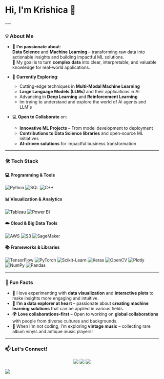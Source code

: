 <h1 align="left">Hi, I'm Krishica 👋</h1>
---

### 💡 About Me
- 👀 **I’m passionate about**:  
  **Data Science** and **Machine Learning** – transforming raw data into actionable insights and building impactful ML solutions.  
  🌟 My goal is to turn **complex data** into clear, interpretable, and valuable knowledge for real-world applications.  

- 🌱 **Currently Exploring**:
  - Cutting-edge techniques in **Multi-Modal Machine Learning**  
  - **Large Language Models (LLMs)** and their applications in AI  
  - Advancing in **Deep Learning** and **Reinforcement Learning**
  - Im trying to understand and explore the world of AI agents and LLM's

- 💻 **Open to Collaborate** on:  
  - **Innovative ML Projects** – From model development to deployment  
  - **Contributions to Data Science libraries** and open-source ML initiatives  
  - **AI-driven solutions** for impactful business transformation

---

### 🛠️ Tech Stack

#### 💻 Programming & Tools
![Python](https://img.shields.io/badge/-Python-3776AB?style=for-the-badge&logo=python&logoColor=white)
![SQL](https://img.shields.io/badge/-SQL-CC2927?style=for-the-badge&logo=microsoftsqlserver&logoColor=white)
![C++](https://img.shields.io/badge/-C++-00599C?style=for-the-badge&logo=cplusplus&logoColor=white)

#### 📊 Visualization & Analytics
![Tableau](https://img.shields.io/badge/-Tableau-E97627?style=for-the-badge&logo=tableau&logoColor=white)
![Power BI](https://img.shields.io/badge/-Power%20BI-F2C811?style=for-the-badge&logo=powerbi&logoColor=black)

#### ☁️ Cloud & Big Data Tools
![AWS](https://img.shields.io/badge/-AWS-FF9900?style=for-the-badge&logo=amazonaws&logoColor=white)
![S3](https://img.shields.io/badge/-S3-569A31?style=for-the-badge&logo=amazons3&logoColor=white)
![SageMaker](https://img.shields.io/badge/-SageMaker-232F3E?style=for-the-badge&logo=amazonsagemaker&logoColor=white)

#### 📚 Frameworks & Libraries
![TensorFlow](https://img.shields.io/badge/-TensorFlow-FF6F00?style=for-the-badge&logo=tensorflow&logoColor=white)
![PyTorch](https://img.shields.io/badge/-PyTorch-EE4C2C?style=for-the-badge&logo=pytorch&logoColor=white)
![Scikit-Learn](https://img.shields.io/badge/-Scikit--Learn-F7931E?style=for-the-badge&logo=scikitlearn&logoColor=white)
![Keras](https://img.shields.io/badge/-Keras-D00000?style=for-the-badge&logo=keras&logoColor=white)
![OpenCV](https://img.shields.io/badge/-OpenCV-5C3EE8?style=for-the-badge&logo=opencv&logoColor=white)
![Plotly](https://img.shields.io/badge/-Plotly-3F4F75?style=for-the-badge&logo=plotly&logoColor=white)
![NumPy](https://img.shields.io/badge/-NumPy-013243?style=for-the-badge&logo=numpy&logoColor=white)
![Pandas](https://img.shields.io/badge/-Pandas-150458?style=for-the-badge&logo=pandas&logoColor=white)

---

### 🌟 Fun Facts
- 🎨 I love experimenting with **data visualization** and **interactive plots** to make insights more engaging and intuitive.  
- 🚀 **I’m a data explorer at heart** – passionate about **creating machine learning solutions** that can be applied in various fields.  
- 🌍 **Love collaborations-first** – Open to working on **global collaborations** with people from diverse cultures and backgrounds.  
- 🎸 When I'm not coding, I'm exploring **vintage music** – collecting rare album vinyls and antique music players!

---

### 📫 Let's Connect!

<p align="center">
  <a href="mailto:krishicagopalakrishnan@example.com"><img src="https://img.shields.io/badge/-Email-EA4335?style=for-the-badge&logo=gmail&logoColor=white"/></a>
  <a href="https://linkedin.com/in/krishicagopalakrishnan"><img src="https://img.shields.io/badge/-LinkedIn-0077B5?style=for-the-badge&logo=linkedin&logoColor=white"/></a>
  <a href="https://github.com/krishicagopalakrishnan"><img src="https://img.shields.io/badge/-GitHub-333?style=for-the-badge&logo=github&logoColor=white"/></a>
</p>

<!---
krishicago/krishicago is a ✨ special ✨ repository because its `README.md` (this file) appears on your GitHub profile.
You can click the Preview link to take a look at your changes.
--->

  <a href="https://github.com/krishicagopalakrishnan"><img src="https://img.shields.io/badge/-GitHub-333?style=for-the-badge&logo=github&logoColor=white"/></a>
</p>


<!---
krishicago/krishicago is a ✨ special ✨ repository because its `README.md` (this file) appears on your GitHub profile.
You can click the Preview link to take a look at your changes.
--->
